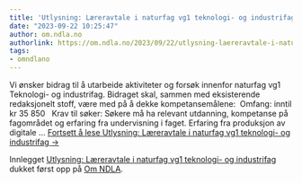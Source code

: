 ```yaml
---
title: 'Utlysning: Læreravtale i naturfag vg1 teknologi- og industrifag'
date: "2023-09-22 10:25:47"
author: om.ndla.no
authorlink: https://om.ndla.no/2023/09/22/utlysning-laereravtale-i-naturfag-vg1-teknologi-og-industrifag/
tags:
- omndlano
---
```

<p>Vi ønsker bidrag til å utarbeide aktiviteter og forsøk innenfor naturfag vg1 Teknologi- og industrifag. Bidraget skal, sammen med eksisterende redaksjonelt stoff, være med på å dekke kompetansemålene:&#160; Omfang: inntil kr 35 850&#160;&#160; Krav til søker: Søkere må ha relevant utdanning, kompetanse på fagområdet og erfaring fra undervisning i faget. Erfaring fra produksjon av digitale &#8230; <a href="https://om.ndla.no/2023/09/22/utlysning-laereravtale-i-naturfag-vg1-teknologi-og-industrifag/" class="more-link">Fortsett å lese <span class="screen-reader-text">Utlysning: Læreravtale i naturfag vg1 teknologi- og industrifag</span> <span class="meta-nav">&#8594;</span></a></p>
<p>Innlegget <a rel="nofollow" href="https://om.ndla.no/2023/09/22/utlysning-laereravtale-i-naturfag-vg1-teknologi-og-industrifag/">Utlysning: Læreravtale i naturfag vg1 teknologi- og industrifag</a> dukket først opp på <a rel="nofollow" href="https://om.ndla.no">Om NDLA</a>.</p>
